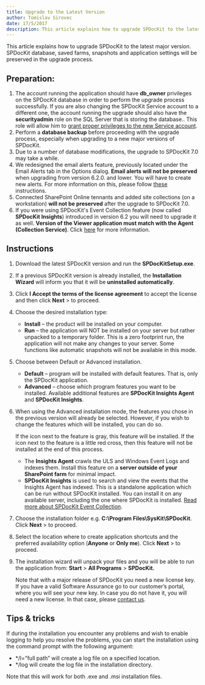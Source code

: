 ```yaml
---
title: Upgrade to the Latest Version
author: Tomislav Sirovec      
date: 17/5/2017
description: This article explains how to upgrade SPDocKit to the latest major version.
---
```


This article explains how to upgrade SPDocKit to the latest major version. SPDocKit database, saved farms, snapshots and application settings will be preserved in the upgrade process.

## Preparation:
1. The account running the application should have __db_owner__ privileges on the SPDocKit database in order to perform the upgrade process successfully. If you are also changing the SPDocKit Service account to a different one, the account running the upgrade should also have the __securityadmin__ role on the SQL Server that is storing the database.. This role will allow him to [grant proper privileges to the new Service account](#internal/requirements/sharepoint-on-premises-user-permissions-requirements/).
1. Perform a __database backup__ before proceeding with the upgrade process, especially when upgrading to a new major versions of SPDocKit.
1. Due to a number of database modifications, the upgrade to SPDocKit 7.0 may take a while. 
1. We redesigned the email alerts feature, previously located under the Email Alerts tab in the Options dialog. __Email alerts will not be preserved__ when upgrading from version 6.2.0. and lower. You will have to create new alerts. For more information on this, please follow [these](#internal/get-to-know-spdockit/backstage-screen/options-wizard#email-alerts)  instructions.
1. Connected SharePoint Online tennants and added site collections (on a workstation) __will not be preserved__ after the upgrade to SPDocKit 7.0.
1. If you were using SPDocKit's Event Collection feature (now called __SPDocKit Insights__) introduced in version 6.2 you will need to upgrade it as well. __Version of the Viewer application must match with the Agent (Collection Service)__. Click [here](#internal/spdockit-insights/configure-data-collection) for more information.

## Instructions
1. Download the latest SPDocKit version and run the __SPDocKitSetup.exe__.
2. If a previous SPDocKit version is already installed, the __Installation Wizard__ will inform you that it will be __uninstalled automatically__.
3. Click __I Accept the terms of the license agreement__ to accept the license and then click __Next__ > to proceed.
4. Choose the desired installation type:
    * __Install__ – the product will be installed on your computer.
    * __Run__ – the application will NOT be installed on your server but rather unpacked to a temporary folder. This is a zero footprint run, the application will not make any changes to your server. Some functions like automatic snapshots will not be available in this mode.
5. Choose between Default or Advanced installation. 
    * __Default__ – program will be installed with default features. That is, only the SPDocKit application.
    * __Advanced__ – choose which program features you want to be installed. Available additional features are __SPDocKit Insights Agent__ and __SPDocKit Insights__.
6. When using the Advanced installation mode, the features you chose in the previous version will already be selected. However, if you wish to change the features which will be installed, you can do so.
 
   If the icon next to the feature is gray, this feature will be installed. If the icon next to the feature is a little red cross, then this feature will not be installed at the end of this process.

    * The __Insights Agent__ crawls the ULS and Windows Event Logs and indexes them. Install this feature on a __server outside of your SharePoint farm__ for minimal impact.
    * __SPDocKit Insights__ is used to search and view the events that the Insights Agent has indexed. This is a standalone application which can be run without SPDocKit installed. You can install it on any available server, including the one where SPDocKit is installed. [Read more about SPDocKit Event Collection](#internal/spdockit-insights/configure-data-collection).
7. Choose the installation folder e.g. __C:\Program Files\SysKit\SPDocKit__. Click __Next__ > to proceed.
8. Select the location where to create application shortcuts and the preferred availability option (__Anyone__ or __Only me__). Click __Next__ > to proceed.
9. The installation wizard will unpack your files and you will be able to run the application from: __Start__ > __All Programs__ > __SPDocKit.__

   Note that with a major release of SPDocKit you need a new license key. If you have a valid Software Assurance go to our customer’s portal, where you will see your new key. In case you do not have it, you will need a new license. In that case, please [contact us](https://www.spdockit.com/support/contact-us/).

## Tips & tricks
If during the installation you encounter any problems and wish to enable logging to help you resolve the problems, you can start the installation using the command prompt with the following argument:
* */l=”full path” will create a log file on a specified location.
* */log will create the log file in the installation directory.

Note that this will work for both .exe and .msi installation files.
